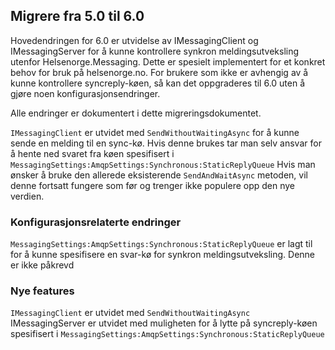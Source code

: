 ## Migrere fra 5.0 til 6.0

Hovedendringen for 6.0 er utvidelse av IMessagingClient og IMessagingServer for å kunne kontrollere synkron meldingsutveksling utenfor Helsenorge.Messaging. Dette er spesielt implementert for et konkret behov for bruk på helsenorge.no. 
For brukere som ikke er avhengig av å kunne kontrollere syncreply-køen, så kan det oppgraderes til 6.0 uten å gjøre noen konfigurasjonsendringer.

Alle endringer er dokumentert i dette migreringsdokumentet.

`IMessagingClient` er utvidet med `SendWithoutWaitingAsync` for å kunne sende en melding til en sync-kø. Hvis denne brukes tar man selv ansvar for å hente ned svaret fra 
køen spesifisert i `MessagingSettings:AmqpSettings:Synchronous:StaticReplyQueue`
Hvis man ønsker å bruke den allerede eksisterende `SendAndWaitAsync` metoden, vil denne fortsatt fungere som før og trenger ikke populere opp den nye verdien.

### Konfigurasjonsrelaterte endringer

`MessagingSettings:AmqpSettings:Synchronous:StaticReplyQueue` er lagt til for å kunne spesifisere en svar-kø for synkron meldingsutveksling. Denne er ikke påkrevd

### Nye features

`IMessagingClient` er utvidet med `SendWithoutWaitingAsync`
IMessagingServer er utvidet med muligheten for å lytte på syncreply-køen spesifisert i `MessagingSettings:AmqpSettings:Synchronous:StaticReplyQueue`
